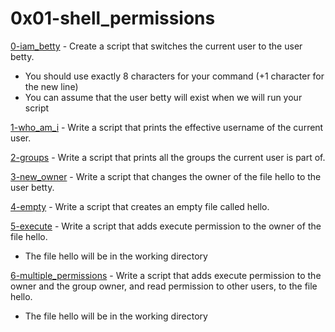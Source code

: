 # 0x01-shell_permissions

[0-iam_betty](./0-iam_betty) - Create a script that switches the current user to the user betty.
- You should use exactly 8 characters for your command (+1 character for the new line)
- You can assume that the user betty will exist when we will run your script

[1-who_am_i](./1-who_am_i) - Write a script that prints the effective username of the current user.

[2-groups](./2-groups) - Write a script that prints all the groups the current user is part of.

[3-new_owner](./3-new_owner) - Write a script that changes the owner of the file hello to the user betty.

[4-empty](./4-empty) - Write a script that creates an empty file called hello.

[5-execute](./5-execute) - Write a script that adds execute permission to the owner of the file hello.
- The file hello will be in the working directory

[6-multiple_permissions](./6-multiple_permissions) - Write a script that adds execute permission to the owner and the group owner, and read permission to other users, to the file hello.
- The file hello will be in the working directory


